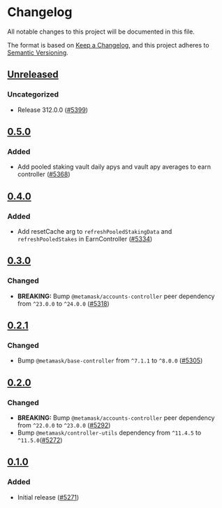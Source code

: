 # Changelog

All notable changes to this project will be documented in this file.

The format is based on [Keep a Changelog](https://keepachangelog.com/en/1.0.0/),
and this project adheres to [Semantic Versioning](https://semver.org/spec/v2.0.0.html).

## [Unreleased]

### Uncategorized

- Release 312.0.0 ([#5399](https://github.com/metamask/core/pull/5399))

## [0.5.0]

### Added

- Add pooled staking vault daily apys and vault apy averages to earn controller ([#5368](https://github.com/MetaMask/core/pull/5368))

## [0.4.0]

### Added

- Add resetCache arg to `refreshPooledStakingData` and `refreshPooledStakes` in EarnController ([#5334](https://github.com/MetaMask/core/pull/5334))

## [0.3.0]

### Changed

- **BREAKING:** Bump `@metamask/accounts-controller` peer dependency from `^23.0.0` to `^24.0.0` ([#5318](https://github.com/MetaMask/core/pull/5318))

## [0.2.1]

### Changed

- Bump `@metamask/base-controller` from `^7.1.1` to `^8.0.0` ([#5305](https://github.com/MetaMask/core/pull/5305))

## [0.2.0]

### Changed

- **BREAKING:** Bump `@metamask/accounts-controller` peer dependency from `^22.0.0` to `^23.0.0` ([#5292](https://github.com/MetaMask/core/pull/5292))
- Bump `@metamask/controller-utils` dependency from `^11.4.5` to `^11.5.0`([#5272](https://github.com/MetaMask/core/pull/5272))

## [0.1.0]

### Added

- Initial release ([#5271](https://github.com/MetaMask/core/pull/5271))

[Unreleased]: https://github.com/metamask/core/compare/@metamask/earn-controller@0.5.0...HEAD
[0.5.0]: https://github.com/metamask/core/compare/@metamask/earn-controller@0.4.0...@metamask/earn-controller@0.5.0
[0.4.0]: https://github.com/metamask/core/compare/@metamask/earn-controller@0.3.0...@metamask/earn-controller@0.4.0
[0.3.0]: https://github.com/metamask/core/compare/@metamask/earn-controller@0.2.1...@metamask/earn-controller@0.3.0
[0.2.1]: https://github.com/metamask/core/compare/@metamask/earn-controller@0.2.0...@metamask/earn-controller@0.2.1
[0.2.0]: https://github.com/metamask/core/compare/@metamask/earn-controller@0.1.0...@metamask/earn-controller@0.2.0
[0.1.0]: https://github.com/metamask/core/releases/tag/@metamask/earn-controller@0.1.0
